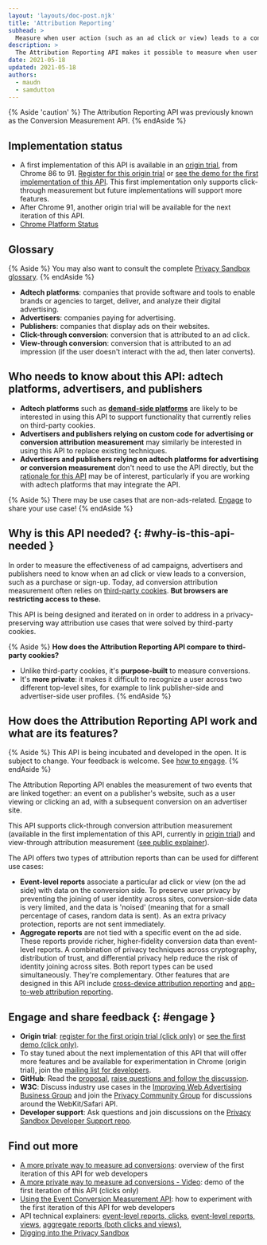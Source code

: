 ```yaml
---
layout: 'layouts/doc-post.njk'
title: 'Attribution Reporting'
subhead: >
  Measure when user action (such as an ad click or view) leads to a conversion, without using cross-site identifiers.
description: >
  The Attribution Reporting API makes it possible to measure when user action (such as an ad click or view) leads to a conversion, without using cross-site identifiers.
date: 2021-05-18
updated: 2021-05-18
authors:
  - maudn
  - samdutton
---
```


{% Aside 'caution' %}
The Attribution Reporting API was previously known as the Conversion Measurement API.
{% endAside %}


## Implementation status

- A first implementation of this API is available in an [origin trial](https://web.dev/origin-trials/), from Chrome 86 to 91. [Register for this origin trial](https://developer.chrome.com/origintrials/#/view_trial/3411476717733150721) or [see the demo for the first implementation of this API](https://goo.gle/demo-event-level-conversion-measurement-api). This first implementation only supports click-through measurement but future implementations will support more features.
- After Chrome 91, another origin trial will be available for the next iteration of this API.
- [Chrome Platform Status](https://www.chromestatus.com/feature/6412002824028160)


## Glossary

{% Aside %}
You may also want to consult the complete [Privacy Sandbox glossary](/docs/privacy-sandbox/glossary/).
{% endAside %}

- **Adtech platforms**: companies that provide software and tools to enable brands or agencies to
  target, deliver, and analyze their digital advertising.
- **Advertisers**: companies paying for advertising.
- **Publishers**: companies that display ads on their websites.
- **Click-through conversion**: conversion that is attributed to an ad click.
- **View-through conversion**: conversion that is attributed to an ad impression (if the user doesn't interact with the ad, then later converts).


## Who needs to know about this API: adtech platforms, advertisers, and publishers

- **Adtech platforms** such as **[demand-side
  platforms](https://en.wikipedia.org/wiki/Demand-side_platform)** are likely to be interested in
  using this API to support functionality that currently relies on third-party cookies.
- **Advertisers and publishers relying on custom code for advertising or conversion attribution measurement**
  may similarly be interested in using this API to replace existing techniques.
- **Advertisers and publishers relying on adtech platforms for advertising or conversion
  measurement** don't need to use the API directly, but the
  [rationale for this API](#why-is-this-api-needed) may be of
  interest, particularly if you are working with adtech platforms that may integrate the API.

{% Aside %}
There may be use cases that are non-ads-related. [Engage](#engage) to share your use case!
{% endAside %}


## Why is this API needed? {: #why-is-this-api-needed }

In order to measure the effectiveness of ad campaigns, advertisers and publishers need to know when an ad click or view leads to a conversion, such as a purchase or sign-up.
Today, ad conversion attribution measurement often relies on [third-party cookies](https://developer.mozilla.org/en-US/docs/Web/HTTP/Cookies#Third-party_cookies). **But browsers are restricting access to these.**

This API is being designed and iterated on in order to address in a privacy-preserving way attribution use cases that were solved by third-party cookies.

{% Aside %}
**How does the Attribution Reporting API compare to third-party cookies?**

- Unlike third-party cookies, it's **purpose-built** to measure conversions.
- It's **more private**: it makes it difficult to recognize a user across two different top-level
  sites, for example to link publisher-side and advertiser-side user profiles.
{% endAside %}


## How does the Attribution Reporting API work and what are its features?

{% Aside %}
This API is being incubated and developed in the open. It is subject to change. Your feedback is 
welcome. See [how to engage](#engage).
{% endAside %}

The Attribution Reporting API enables the measurement of two events that are linked together: an 
event on a publisher's website, such as a user viewing or clicking an ad, with a subsequent 
conversion on an advertiser site.

This API supports click-through conversion attribution measurement (available in the first implementation of this API, currently in [origin trial](https://web.dev/conversion-measurement/#browser-support-and-similar-apis)) and view-through attribution measurement ([see public explainer](https://github.com/WICG/conversion-measurement-api/blob/main/event_attribution_reporting.md)).

The API offers two types of attribution reports than can be used for different use cases:

- **Event-level reports** associate a particular ad click or view (on the ad side) with data on the conversion side. To preserve user privacy by preventing the joining of user identity across sites, conversion-side data is very limited, and the data is 'noised' (meaning that for a small percentage of cases, random data is sent). As an extra privacy protection, reports are not sent immediately.
- **Aggregate reports** are not tied with a specific event on the ad side. These reports provide richer, higher-fidelity conversion data than event-level reports. A combination of privacy techniques across cryptography, distribution of trust, and differential privacy help reduce the risk of identity joining across sites.
  Both report types can be used simultaneously. They're complementary.
  Other features that are designed in this API include [cross-device attribution reporting](https://github.com/WICG/conversion-measurement-api/blob/main/cross_device.md) and [app-to-web attribution reporting](https://github.com/WICG/conversion-measurement-api/blob/main/app_to_web.md).


## Engage and share feedback {: #engage }

- **Origin trial**: [register for the first origin trial (click only)](https://developer.chrome.com/origintrials/#/view_trial/3411476717733150721) or [see the first demo (click only)](https://goo.gle/demo-event-level-conversion-measurement-api).
- To stay tuned about the next implementation of this API that will offer more features and be available for experimentation in Chrome (origin trial), join the [mailing list for developers](https://groups.google.com/u/1/a/chromium.org/g/attribution-reporting-api-dev).
- **GitHub**: Read the [proposal](https://github.com/WICG/conversion-measurement-api/), [raise questions and follow the discussion](https://github.com/WICG/conversion-measurement-api/issues).
- **W3C**: Discuss industry use cases in the [Improving Web Advertising Business&nbsp;Group](https://www.w3.org/community/web-adv/participants) and join the [Privacy Community Group](https://www.w3.org/community/privacycg/) for discussions around the WebKit/Safari API.
- **Developer support**: Ask questions and join discussions on the
  [Privacy Sandbox Developer Support repo](https://github.com/GoogleChromeLabs/privacy-sandbox-dev-support).


## Find out more

- [A more private way to measure ad conversions](https://web.dev/conversion-measurement/): overview of the first iteration of this API for web developers
- [A more private way to measure ad conversions - Video](https://www.youtube.com/watch?v=jcDfOoWwZcM): demo of the first iteration of this API (clicks only)
- [Using the Event Conversion Measurement API](https://web.dev/using-conversion-measurement/): how to experiment with the first iteration of this API for web developers
- API technical explainers: [event-level reports, clicks](https://github.com/WICG/conversion-measurement-api/), [event-level reports, views](https://github.com/WICG/conversion-measurement-api/blob/main/event_attribution_reporting.md), [aggregate reports (both clicks and views)](https://github.com/WICG/conversion-measurement-api/blob/main/AGGREGATE.md),
- [Digging into the Privacy Sandbox](https://web.dev/digging-into-the-privacy-sandbox)

